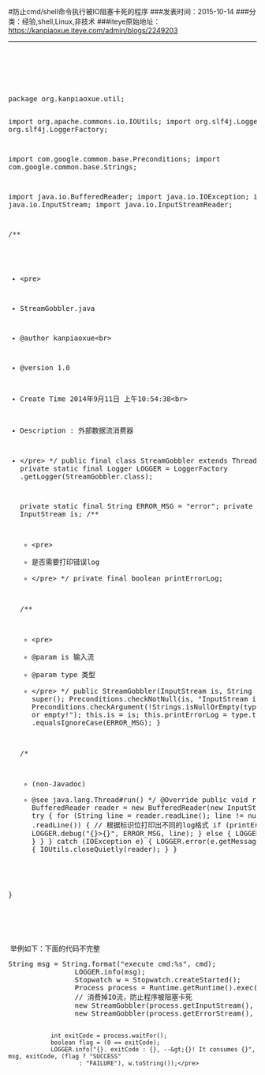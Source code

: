#防止cmd/shell命令执行被IO阻塞卡死的程序
###发表时间：2015-10-14
###分类：经验,shell,Linux,非技术
###iteye原始地址：<a href="https://kanpiaoxue.iteye.com/admin/blogs/2249203" target="_blank">https://kanpiaoxue.iteye.com/admin/blogs/2249203</a>

---

<div class="iteye-blog-content-contain" style="font-size: 14px;"> 
 <p>&nbsp;</p> 
 <p>&nbsp;</p> 
 <p>&nbsp;</p> 
 <pre name="code" class="java">package org.kanpiaoxue.util;

import org.apache.commons.io.IOUtils;
import org.slf4j.Logger;
import org.slf4j.LoggerFactory;

import com.google.common.base.Preconditions;
import com.google.common.base.Strings;

import java.io.BufferedReader;
import java.io.IOException;
import java.io.InputStream;
import java.io.InputStreamReader;

/**
 * &lt;pre&gt;
 * StreamGobbler.java
 * @author kanpiaoxue&lt;br&gt;
 * @version 1.0
 * Create Time 2014年9月11日 上午10:54:38&lt;br&gt;
 * Description : 外部数据流消费器
 * &lt;/pre&gt;
 */
public final class StreamGobbler extends Thread {
    private static final Logger LOGGER = LoggerFactory
            .getLogger(StreamGobbler.class);

    private static final String ERROR_MSG = "error";
    private final InputStream is;
    /**
     * &lt;pre&gt;
     * 是否需要打印错误log
     * &lt;/pre&gt;
     */
    private final boolean printErrorLog;

    /**
     * &lt;pre&gt;
     * @param is 输入流
     * @param type 类型
     * &lt;/pre&gt;
     */
    public StreamGobbler(InputStream is, String type) {
        super();
        Preconditions.checkNotNull(is, "InputStream is null.");
        Preconditions.checkArgument(!Strings.isNullOrEmpty(type),
                "type is null or empty!");
        this.is = is;
        this.printErrorLog = type.trim()
                .equalsIgnoreCase(ERROR_MSG);
    }

    /*
     * (non-Javadoc)
     * @see java.lang.Thread#run()
     */
    @Override
    public void run() {
        BufferedReader reader = new BufferedReader(new InputStreamReader(is));
        try {
            for (String line = reader.readLine(); line != null; line = reader
                    .readLine()) {
                // 根据标识位打印出不同的log格式
                if (printErrorLog) {
                    LOGGER.debug("{}&gt;{}", ERROR_MSG, line);
                } else {
                    LOGGER.debug(line);
                }
            }
        } catch (IOException e) {
            LOGGER.error(e.getMessage(), e);
        } finally {
            IOUtils.closeQuietly(reader);
        }
    }

}</pre> 
 <p>&nbsp;</p> 
 <p>&nbsp;</p> 
 <p>&nbsp;举例如下：下面的代码不完整</p> 
 <pre name="code" class="java">String msg = String.format("execute cmd:%s", cmd);
                LOGGER.info(msg);
                Stopwatch w = Stopwatch.createStarted();
                Process process = Runtime.getRuntime().exec(cmd);
                // 消费掉IO流，防止程序被阻塞卡死
                new StreamGobbler(process.getInputStream(), "normal").start();
                new StreamGobbler(process.getErrorStream(), "error").start();

                int exitCode = process.waitFor();
                boolean flag = (0 == exitCode);
                LOGGER.info("{}. exitCode : {}, --&gt;{}! It consumes {}", msg, exitCode, (flag ? "SUCCESS"
                        : "FAILURE"), w.toString());</pre> 
 <p>&nbsp;</p> 
</div>